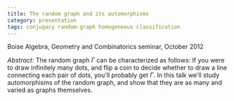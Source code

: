 ```yaml
---
title: The random graph and its automorphisms
category: presentation
tags: conjugacy random-graph homogeneous classification
---
```


Boise Algebra, Geometry and Combinatorics seminar, October 2012<!--more-->

*Abstract*: The random graph $\Gamma$ can be characterized as follows: If you were to draw infinitely many dots, and flip a coin to decide whether to draw a line connecting each pair of dots, you'll probably get $\Gamma$. In this talk we'll study automorphisms of the random graph, and show that they are as many and varied as graphs themselves.
